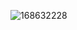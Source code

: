 ![168632228](https://github.com/Glitch-less/tryMe/assets/168632228/4706d088-cda8-40f3-a9dd-08ae5a75fd2d)
